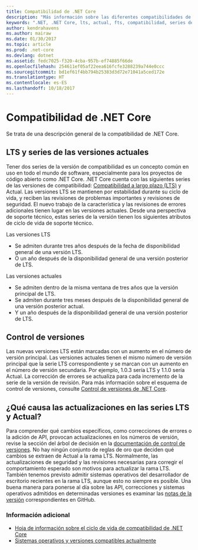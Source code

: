 ```yaml
---
title: Compatibilidad de .NET Core
description: "Más información sobre las diferentes compatibilidades de la serie de la versión (LTS y Actual) para .NET Core"
keywords: ".NET, .NET Core, lts, actual, fts, compatibilidad, series de compatibilidad, pistas de soporte, ciclo de vida, series de la versión"
author: kendrahavens
ms.author: mairaw
ms.date: 01/30/2017
ms.topic: article
ms.prod: .net-core
ms.devlang: dotnet
ms.assetid: fedc7025-f320-4cba-957b-ef74885f66de
ms.openlocfilehash: 254611ef05af22eea616fcfe3288239a744e0ccc
ms.sourcegitcommit: bd1ef61f4bb794b25383d3d72e71041a5ced172e
ms.translationtype: HT
ms.contentlocale: es-ES
ms.lasthandoff: 10/18/2017
---
```

# <a name="net-core-support"></a>Compatibilidad de .NET Core

Se trata de una descripción general de la compatibilidad de .NET Core.

## <a name="lts-and-current-release-trains"></a>LTS y series de las versiones actuales

Tener dos series de la versión de compatibilidad es un concepto común en uso en todo el mundo de software, especialmente para los proyectos de código abierto como .NET Core. .NET Core cuenta con las siguientes series de las versiones de compatibilidad: [Compatibilidad a largo plazo (LTS)](https://en.wikipedia.org/wiki/Long-term_support) y Actual. Las versiones LTS se mantienen por estabilidad durante su ciclo de vida, y reciben las revisiones de problemas importantes y revisiones de seguridad. El nuevo trabajo de la característica y las revisiones de errores adicionales tienen lugar en las versiones actuales. Desde una perspectiva de soporte técnico, estas series de la versión tienen los siguientes atributos de ciclo de vida de soporte técnico.

Las versiones LTS
* Se admiten durante tres años después de la fecha de disponibilidad general de una versión LTS.
* O un año después de la disponibilidad general de una versión posterior de LTS.

Las versiones actuales
* Se admiten dentro de la misma ventana de tres años que la versión principal de LTS.
* Se admiten durante tres meses después de la disponibilidad general de una versión posterior actual.
* Y un año después de la disponibilidad general de una versión posterior de LTS.

## <a name="versioning"></a>Control de versiones
Las nuevas versiones LTS están marcadas con un aumento en el número de versión principal. Las versiones actuales tienen el mismo número de versión principal que la serie LTS correspondiente y se marcan con un aumento en el número de versión secundaria. Por ejemplo, 1.0.3 sería LTS y 1.1.0 sería Actual. La corrección de errores se actualiza para cada incremento de la serie de la versión de revisión. Para más información sobre el esquema de control de versiones, consulte [Control de versiones de .NET Core](index.md).

## <a name="what-causes-updates-in-lts-and-current-trains"></a>¿Qué causa las actualizaciones en las series LTS y Actual?
Para comprender qué cambios específicos, como correcciones de errores o la adición de API, provocan actualizaciones en los números de versión, revise la sección del árbol de decisión en la [documentación de control de versiones](index.md). No hay ningún conjunto de reglas de oro que deciden qué cambios se extraen de Actual a la rama LTS. Normalmente, las actualizaciones de seguridad y las revisiones necesarias para corregir el comportamiento esperado son motivos para actualizar la rama LTS. También tenemos previsto admitir sistemas operativos del desarrollador de escritorio recientes en la rama LTS, aunque esto no siempre es posible. Una buena manera para ponerse al día sobre las API, correcciones y sistemas operativos admitidos en determinadas versiones es examinar las [notas de la versión](https://github.com/dotnet/core/tree/master/release-notes) correspondientes en GitHub.

### <a name="further-reading"></a>Información adicional
* [Hoja de información sobre el ciclo de vida de compatibilidad de .NET Core](https://www.microsoft.com/net/core/support)
* [Sistemas operativos y versiones compatibles actualmente](https://github.com/dotnet/core/blob/master/roadmap.md)
